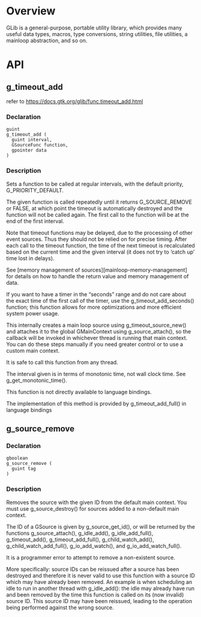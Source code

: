 # Overview

GLib is a general-purpose, portable utility library, which provides many useful data types, macros, type conversions, string utilities, file utilities, a mainloop abstraction, and so on.

# API
## g_timeout_add
refer to https://docs.gtk.org/glib/func.timeout_add.html

### Declaration

```
guint
g_timeout_add (
  guint interval,
  GSourceFunc function,
  gpointer data
)
```


### Description

Sets a function to be called at regular intervals, with the default priority, G_PRIORITY_DEFAULT.

The given function is called repeatedly until it returns G_SOURCE_REMOVE or FALSE, at which point the timeout is automatically destroyed and the function will not be called again. The first call to the function will be at the end of the first interval.

Note that timeout functions may be delayed, due to the processing of other event sources. Thus they should not be relied on for precise timing. After each call to the timeout function, the time of the next timeout is recalculated based on the current time and the given interval (it does not try to ‘catch up’ time lost in delays).

See [memory management of sources][mainloop-memory-management] for details on how to handle the return value and memory management of data.

If you want to have a timer in the “seconds” range and do not care about the exact time of the first call of the timer, use the g_timeout_add_seconds() function; this function allows for more optimizations and more efficient system power usage.

This internally creates a main loop source using g_timeout_source_new() and attaches it to the global GMainContext using g_source_attach(), so the callback will be invoked in whichever thread is running that main context. You can do these steps manually if you need greater control or to use a custom main context.

It is safe to call this function from any thread.

The interval given is in terms of monotonic time, not wall clock time. See g_get_monotonic_time().

This function is not directly available to language bindings.

The implementation of this method is provided by g_timeout_add_full() in language bindings


## g_source_remove
### Declaration
```
gboolean
g_source_remove (
  guint tag
)
```

### Description

Removes the source with the given ID from the default main context. You must use g_source_destroy() for sources added to a non-default main context.

The ID of a GSource is given by g_source_get_id(), or will be returned by the functions g_source_attach(), g_idle_add(), g_idle_add_full(), g_timeout_add(), g_timeout_add_full(), g_child_watch_add(), g_child_watch_add_full(), g_io_add_watch(), and g_io_add_watch_full().

It is a programmer error to attempt to remove a non-existent source.

More specifically: source IDs can be reissued after a source has been destroyed and therefore it is never valid to use this function with a source ID which may have already been removed. An example is when scheduling an idle to run in another thread with g_idle_add(): the idle may already have run and been removed by the time this function is called on its (now invalid) source ID. This source ID may have been reissued, leading to the operation being performed against the wrong source.

